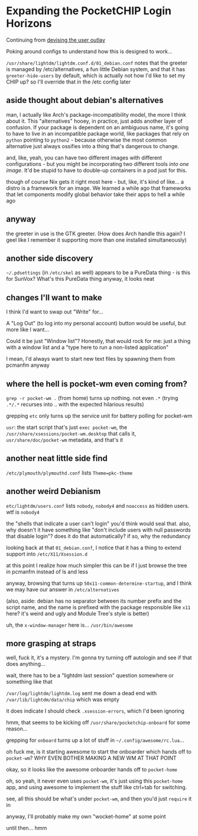 # Expanding the PocketCHIP Login Horizons

Continuing from [devising the user outlay](kwy8k-vpnsm-c8a8y-550mm-htkwy)

Poking around configs to understand how this is designed to work...

`/usr/share/lightdm/lightdm.conf.d/01_debian.conf` notes that the greeter is managed by /etc/alternatives, a fun little Debian system, and that it has `greeter-hide-users` by default, which is actually not how I'd like to set my CHIP up? so I'll override that in the /etc config later

## aside thought about debian's alternatives

man, I actually like Arch's package-incompatibility model, the more I think about it. This "alternatives" hooey, in practice, just adds another layer of confusion. If your package is dependent on an ambiguous name, it's going to have to live in an incompatible package world, like packages that rely on `python` pointing to `python2` - because otherwise the most common alternative just always ossifies into a thing that's dangerous to change.

and, like, yeah, you can have two different images with different configurations - but you might be incorporating two different tools *into one image*. It'd be stupid to have to double-up containers in a pod just for this.

though of course Nix gets it right most here - but, like, it's kind of like... a distro is a framework for an image. We learned a while ago that frameworks that let components modify global behavior take their apps to hell a while ago

## anyway

the greeter in use is the GTK greeter. (How does Arch handle this again? I geel like I remember it supporting more than one installed simultaneously)

## another side discovery

`~/.pdsettings` (in `/etc/skel` as well) appears to be a PureData thing - is this for SunVox? What's this PureData thing anyway, it looks neat

## changes I'll want to make

I think I'd want to swap out "Write" for...

A "Log Out" (to log into my personal account) button would be useful, but more like I want...

Could it be just "Window list"? Honestly, that would rock for me: just a thing with a window list and a "type here to run a non-listed application"

I mean, I'd always want to start new text files by spawning them from pcmanfm anyway

## where the hell is pocket-wm even coming from?

`grep -r pocket-wm .` (from home) turns up nothing. not even `.*` (trying `.*/.*` recurses into .. with the expected hilarious results)

grepping `etc` only turns up the service unit for battery polling for pocket-wm

`usr`: the start script that's just `exec pocket-wm`, the `/usr/share/xsessions/pocket-wm.desktop` that calls it, `usr/share/doc/pocket-wm` metadata, and that's it

## another neat little side find

`/etc/plymouth/plymouthd.conf` lists `Theme=pkc-theme`

## another weird Debianism

`etc/lightdm/users.conf` lists `nobody`, `nobody4` and `noaccess` as hidden users. wtf is `nobody4`

the "shells that indicate a user can't login" you'd think would seal that. also, why doesn't it have something like "don't include users with null passwords that disable login"? does it do that automatically? if so, why the redundancy

looking back at that `01_debian.conf`, I notice that it has a thing to extend support into `/etc/X11/Xsession.d`

at this point I realize how much simpler this can be if I just browse the tree in pcmanfm instead of ls and less

anyway, browsing that turns up `50x11-common-determine-startup`, and I think we may have our answer in `/etc/alternatives`

(also, aside: debian has no separator between its number prefix and the script name, and the name is prefixed with the package responsible like `x11` here? it's weird and ugly and Module Tree's style is better)

uh, the `x-window-manager` here is... `/usr/bin/awesome`

## more grasping at straps

well, fuck it, it's a mystery. I'm gonna try turning off autologin and see if that does anything...

wait, there has to be a "lightdm last session" question somewhere or something like that

`/var/log/lightdm/lightdm.log` sent me down a dead end with `/var/lib/lightdm/data/chip` which was empty

it does indicate I should check `.xsession-errors`, which I'd been ignoring

hmm, that seems to be kicking off `/usr/share/pocketchip-onboard` for some reason...

grepping for `onboard` turns up a lot of stuff in `~/.config/awesome/rc.lua`...

oh fuck me, is it starting awesome to start the onboarder which hands off to `pocket-wm`? WHY EVEN BOTHER MAKING A NEW WM AT THAT POINT

okay, so it looks like the awesome onboarder hands off to `pocket-home`

oh, so yeah, it never even uses `pocket-wm`, it's just using this `pocket-home` app, and using awesome to implement the stuff like ctrl+tab for switching.

see, all this should be what's under `pocket-wm`, and then you'd just `require` it in

anyway, I'll probably make my own "wocket-home" at some point

until then... hmm
